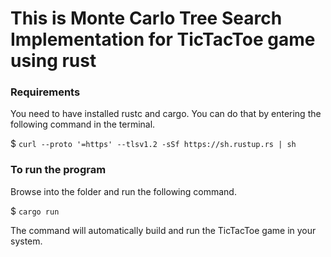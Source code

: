 # This is Monte Carlo Tree Search Implementation for TicTacToe game using rust

### Requirements
You need to have installed rustc and cargo.
You can do that by entering the following command in the terminal.

$ `curl --proto '=https' --tlsv1.2 -sSf https://sh.rustup.rs | sh`

### To run the program

Browse into the folder and run the following command.

$ `cargo run`

The command will automatically build and run the TicTacToe game in your system.